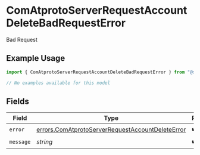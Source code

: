 # ComAtprotoServerRequestAccountDeleteBadRequestError

Bad Request

## Example Usage

```typescript
import { ComAtprotoServerRequestAccountDeleteBadRequestError } from "@speakeasy-sdks/bluesky/models/errors";

// No examples available for this model
```

## Fields

| Field                                                                                                                | Type                                                                                                                 | Required                                                                                                             | Description                                                                                                          |
| -------------------------------------------------------------------------------------------------------------------- | -------------------------------------------------------------------------------------------------------------------- | -------------------------------------------------------------------------------------------------------------------- | -------------------------------------------------------------------------------------------------------------------- |
| `error`                                                                                                              | [errors.ComAtprotoServerRequestAccountDeleteError](../../models/errors/comatprotoserverrequestaccountdeleteerror.md) | :heavy_check_mark:                                                                                                   | N/A                                                                                                                  |
| `message`                                                                                                            | *string*                                                                                                             | :heavy_check_mark:                                                                                                   | N/A                                                                                                                  |